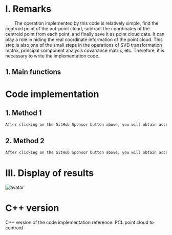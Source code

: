 #  I. Remarks 

   The operation implemented by this code is relatively simple, find the centroid point of the out-point cloud, subtract the coordinates of the centroid point from each point, and finally save it as point cloud data. It can play a role in hiding the real coordinate information of the point cloud. This step is also one of the small steps in the operations of SVD transformation matrix, principal component analysis covariance matrix, etc. Therefore, it is necessary to write the implementation code. 

##  1. Main functions 

#  Code implementation 

##  1. Method 1 

  ```python  
After clicking on the GitHub Sponsor button above, you will obtain access permissions to my private code repository ( https://github.com/slowlon/my_code_bar ) to view this blog code. By searching the code number of this blog, you can find the code you need, code number is: 2024020309574444597
  ```  
##  2. Method 2 

  ```python  
After clicking on the GitHub Sponsor button above, you will obtain access permissions to my private code repository ( https://github.com/slowlon/my_code_bar ) to view this blog code. By searching the code number of this blog, you can find the code you need, code number is: 2024020309574444597
  ```  
#  III. Display of results 

 ![avatar]( ee99c677079c48cf92f3b3f473d4d54b.png) 

#  C++ version 

 C++ version of the code implementation reference: PCL point cloud to centroid 

